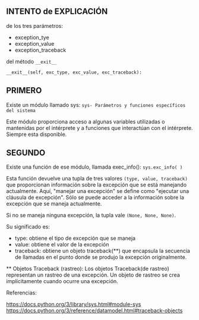 
INTENTO de EXPLICACIÓN
----------------------
de los tres parámetros:
 * exception_tye
 * exception_value
 * exception_traceback

del método `__exit__`

`__exit__(self, exc_type, exc_value, exc_traceback):`

PRIMERO
--------
Existe un módulo llamado sys: `sys- Parámetros y funciones específicos del sistema`

Este módulo proporciona acceso a algunas variables utilizadas o mantenidas por el intérprete y a funciones que interactúan con el intérprete. Siempre esta disponible.


SEGUNDO
-------
Existe una función de ese módulo, llamada exec_info(): `sys.exc_info( )`

Esta función devuelve una tupla de tres valores `(type, value, traceback)` que proporcionan información sobre la excepción que se está manejando actualmente. Aquí, "manejar una excepción" se define como "ejecutar una cláusula de excepción". Sólo se puede acceder a la información sobre la excepción que se maneja actualmente.

Si no se maneja ninguna excepción, la tupla vale `(None, None, None)`.

Su significado es: 
 * type: obtiene el tipo de excepción que se maneja
 * value: obtiene el valor de la excepción
 * traceback: obtiene un objeto traceback(**) que encapsula la secuencia de llamadas en el punto
   donde se produjo la excepción originalmente.


** Objetos Traceback (rastreo): Los objetos Traceback(de rastreo) representan un rastreo de una excepción. Un objeto de rastreo se crea implícitamente cuando ocurre una excepción. 

Referencias:

https://docs.python.org/3/library/sys.html#module-sys
https://docs.python.org/3/reference/datamodel.html#traceback-objects
